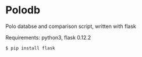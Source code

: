 # Polodb
Polo databse and comparison script, written with flask 


Requirements: python3, flask 0.12.2
    
    
    
`$ pip install flask`
